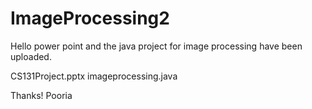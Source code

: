 # ImageProcessing2

Hello
power point and the java project for image processing have been uploaded.


CS131Project.pptx
imageprocessing.java



Thanks!
Pooria
